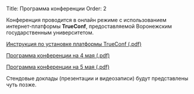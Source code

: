 Title: Программа конференции
Order: 2

Конференция проводится в онлайн режиме с использованием интернет-платформы **TrueConf**, предоставляемой Воронежским государственным университетом.

[Инструкция по установке платформы TrueConf (.pdf)](files/trueconf.pdf)

[Программа конференции на 4 мая (.pdf)](files/program-04.05.20.pdf)

[Программа конференции на 5 мая (.pdf)](files/program-05.05.20.pdf)

Стендовые доклады (презентации и видеозаписи) будут представлены чуть позже.
